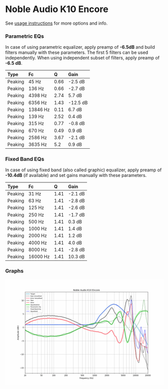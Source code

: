 # Noble Audio K10 Encore
See [usage instructions](https://github.com/jaakkopasanen/AutoEq#usage) for more options and info.

### Parametric EQs
In case of using parametric equalizer, apply preamp of **-6.5dB** and build filters manually
with these parameters. The first 5 filters can be used independently.
When using independent subset of filters, apply preamp of **-6.5 dB**.

| Type    | Fc       |    Q | Gain     |
|:--------|:---------|:-----|:---------|
| Peaking | 45 Hz    | 0.66 | -2.5 dB  |
| Peaking | 136 Hz   | 0.66 | -2.7 dB  |
| Peaking | 4398 Hz  | 2.74 | 5.7 dB   |
| Peaking | 6356 Hz  | 1.43 | -12.5 dB |
| Peaking | 13846 Hz | 0.11 | 6.7 dB   |
| Peaking | 139 Hz   | 2.52 | 0.4 dB   |
| Peaking | 315 Hz   | 0.77 | -0.8 dB  |
| Peaking | 670 Hz   | 0.49 | 0.9 dB   |
| Peaking | 2586 Hz  | 3.67 | -2.1 dB  |
| Peaking | 3635 Hz  | 5.2  | 0.9 dB   |

### Fixed Band EQs
In case of using fixed band (also called graphic) equalizer, apply preamp of **-10.4dB**
(if available) and set gains manually with these parameters.

| Type    | Fc       |    Q | Gain    |
|:--------|:---------|:-----|:--------|
| Peaking | 31 Hz    | 1.41 | -2.1 dB |
| Peaking | 63 Hz    | 1.41 | -2.8 dB |
| Peaking | 125 Hz   | 1.41 | -2.6 dB |
| Peaking | 250 Hz   | 1.41 | -1.7 dB |
| Peaking | 500 Hz   | 1.41 | 0.3 dB  |
| Peaking | 1000 Hz  | 1.41 | 1.4 dB  |
| Peaking | 2000 Hz  | 1.41 | 1.2 dB  |
| Peaking | 4000 Hz  | 1.41 | 4.0 dB  |
| Peaking | 8000 Hz  | 1.41 | -2.8 dB |
| Peaking | 16000 Hz | 1.41 | 10.3 dB |

### Graphs
![](./Noble%20Audio%20K10%20Encore.png)
